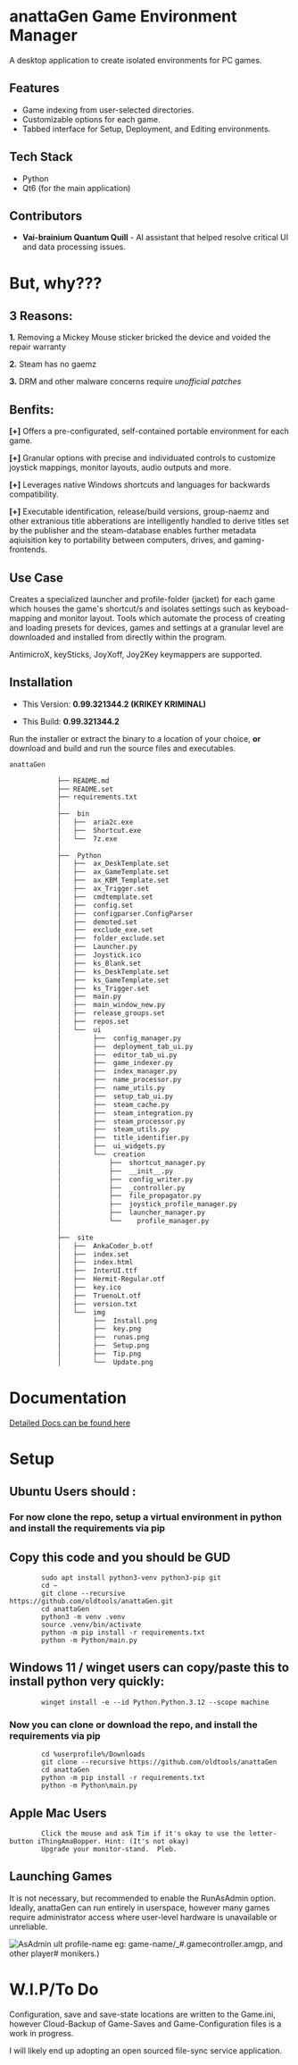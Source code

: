 # anattaGen Game Environment Manager

A desktop application to create isolated environments for PC games. 

## Features

*   Game indexing from user-selected directories.
*   Customizable options for each game.
*   Tabbed interface for Setup, Deployment, and Editing environments.

## Tech Stack

*   Python
*   Qt6 (for the main application)

## Contributors

*   **Vai-brainium Quantum Quill** - AI assistant that helped resolve critical UI and data processing issues.

# But, why???

## 3 Reasons:

**1.** Removing a Mickey Mouse sticker bricked the device and voided the repair warranty 

**2.** Steam has no gaemz

**3.** DRM and other malware concerns require *unofficial patches*

## Benfits:

**[+]** Offers a pre-configurated, self-contained portable environment for each game.

**[+]** Granular options with precise and individuated controls to customize joystick mappings, monitor layouts, audio outputs and more.

**[+]** Leverages native Windows shortcuts and languages for backwards compatibility.

**[+]** Executable identification, release/build versions, group-naemz and other extranious title abberations are intelligently handled to derive titles set by the publisher and the steam-database enables further metadata aqiuisition key to portability between computers, drives, and gaming-frontends.

## Use Case

Creates a specialized launcher and profile-folder (jacket) for each game which houses the game's shortcut/s and isolates settings such as
 keyboad-mapping and monitor layout.  Tools which automate the process of creating and loading presets for devices, games and settings at 
 a granular level are downloaded and installed from directly within the program.

AntimicroX, keySticks, JoyXoff, Joy2Key keymappers are supported.


## Installation
- This Version: **0.99.321344.2 (KRIKEY KRIMINAL)**

- This Build: **0.99.321344.2**

Run the installer or extract the binary to a location of your choice, **or** download and build and run the source files and executables.
```sh
anattaGen

			├── README.md
			├── README.set
			├── requirements.txt
			│
			├──  bin
			│   ├──  aria2c.exe
			│   ├──  Shortcut.exe
			│   └──  7z.exe
			│
			├──  Python
			│   ├──  ax_DeskTemplate.set
			│   ├──  ax_GameTemplate.set
			│   ├──  ax_KBM_Template.set
			│   ├──  ax_Trigger.set
			│   ├──  cmdtemplate.set
			│   ├──  config.set
			│   ├──  configparser.ConfigParser
			│   ├──  demoted.set
			│   ├──  exclude_exe.set
			│   ├──  folder_exclude.set
			│   ├──  Launcher.py
			│   ├──  Joystick.ico
			│   ├──  ks_Blank.set
			│   ├──  ks_DeskTemplate.set
			│   ├──  ks_GameTemplate.set
			│   ├──  ks_Trigger.set
			│   ├──  main.py
			│   ├──  main_window_new.py
			│   ├──  release_groups.set
			│   ├──  repos.set
			│   └──  ui
			│        ├──  config_manager.py
			│        ├──  deployment_tab_ui.py
			│        ├──  editor_tab_ui.py
			│        ├──  game_indexer.py
			│        ├──  index_manager.py
			│        ├──  name_processor.py
			│        ├──  name_utils.py
			│        ├──  setup_tab_ui.py
			│        ├──  steam_cache.py
			│        ├──  steam_integration.py
			│        ├──  steam_processor.py
			│        ├──  steam_utils.py
			│        ├──  title_identifier.py
			│        ├──  ui_widgets.py
			│        └──  creation
			│            ├──  shortcut_manager.py
			│            ├──  __init__.py
			│            ├──  config_writer.py
			│            ├──  _controller.py
			│            ├──  file_propagator.py
			│            ├──  joystick_profile_manager.py
			│            ├──  launcher_manager.py
			│            └──    profile_manager.py
			│
			├──  site
			│   ├──  AnkaCoder_b.otf
			│   ├──  index.set
			│   ├──  index.html
			│   ├──  InterUI.ttf
			│   ├──  Hermit-Regular.otf
			│   ├──  key.ico
			│   ├──  TruenoLt.otf
			│   ├──  version.txt
			│   └──  img
			│        ├──  Install.png
			│        ├──  key.png
			│        ├──  runas.png
			│        ├──  Setup.png
			│        ├──  Tip.png
			│        └──  Update.png


```
# Documentation

[Detailed Docs can be found here](https://oldtools.github.io/anattaGen)

# Setup


## Ubuntu Users should :
### For now clone the repo, setup a virtual environment in python and install the requirements via pip
## Copy this code and you should be GUD
```
		sudo apt install python3-venv python3-pip git
		cd ~
		git clone --recursive https://github.com/oldtools/anattaGen.git
		cd anattaGen
		python3 -m venv .venv
		source .venv/bin/activate
		python -m pip install -r requirements.txt
		python -m Python/main.py
```




## Windows 11 / winget users can copy/paste this to install python very quickly:
```
		winget install -e --id Python.Python.3.12 --scope machine
```

### Now you can clone or download the repo, and install the requirements via pip
```
		cd %userprofile%/Downloads
		git clone --recursive https://github.com/oldtools/anattaGen
		cd anattaGen
		python -m pip install -r requirements.txt
		python -m Python\main.py
```


## Apple Mac Users
```
		Click the mouse and ask Tim if it's okay to use the letter-button iThingAmaBopper. Hint: (It's not okay)
		Upgrade your monitor-stand.  Pleb.
```



## Launching Games
It is not necessary, but recommended to enable the RunAsAdmin option.
Ideally, anattaGen can run entirely in userspace, however many games require administrator access where user-level hardware is unavailable or unreliable.

![AsAdmin](site/img/runas.png)
ult profile-name eg: game-name/_#.gamecontroller.amgp, and other player# monikers.)

# W.I.P/To Do

Configuration, save and save-state locations are written to the Game.ini, however Cloud-Backup of Game-Saves and Game-Configuration files is a work in progress.  

I will likely end up adopting an open sourced file-sync service application. 
